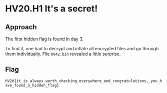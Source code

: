 # HV20.H1 It's a secret!


## Approach
The first hidden flag is found in day 3.

To find it, one had to decrypt and inflate all encrypted files and go through them individually. File `0042.bin` revealed a little surprise.

## Flag
`HV20{it_is_always_worth_checking_everywhere_and_congratulations,_you_have_found_a_hidden_flag}`
